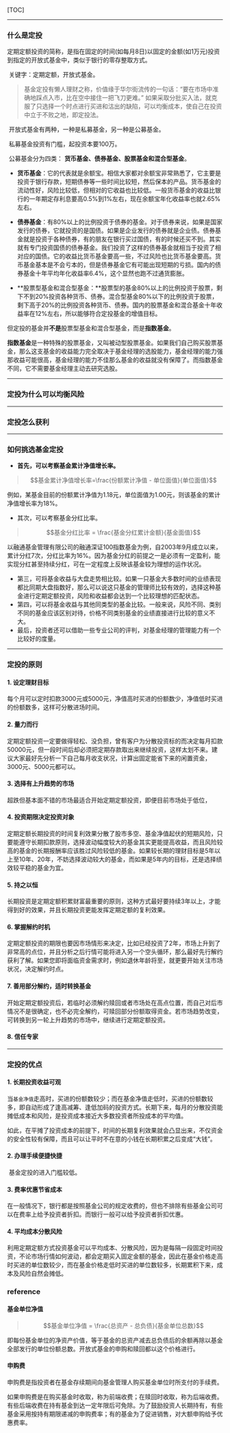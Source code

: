[TOC]

---

### 什么是定投

​	定期定额投资的简称，是指在固定的时间(如每月8日)以固定的金额(如1万元)投资到指定的开放式基金中，类似于银行的零存整取方式。

​	关键字：定期定额，开放式基金。

> ​	基金定投有懒人理财之称，价值缘于华尔街流传的一句话：“要在市场中准确地踩点入市，比在空中接住一把飞刀更难。” 如果采取分批买入法，就克服了只选择一个时点进行买进和沽出的缺陷，可以均衡成本，使自己在投资中立于不败之地，即定投法。

​	开放式基金有两种，一种是私募基金，另一种是公募基金。

​	私募基金投资有门槛，起投资本要100万。

​	公募基金分为四类： **货币基金、债券基金、股票基金和混合型基金**。

- **货币基金**：它的代表就是余额宝。相信大家都对余额宝非常熟悉了，它主要是投资于银行存款，短期债券等一些时间比较短，然后保本的产品。货币基金的流动性好，风险比较低，但相对的它收益也比较低。一般货币基金的收益比银行的一年期定存利息要高0.5%到1%左右，现在余额宝年化收益率也就2.65%左右。

- **债券基金**：有80%以上的比例投资于债券的基金。对于债券来说，如果是国家发行的债券，它就投资的是国债。如果是企业发行的债券就是企业债。债券基金就是投资于各种债券，有的朋友在银行买过国债，有的时候还买不到。其实就有专门投资国债的债券基金。我们投资了这样的债券基金就相当于投资了相对应的国债。它的收益比货币基金要高一些，不过风险也比货币基金要高。货币基金基本是不会亏本的，但是债券基金它有可能出现短期的亏损。国内的债券基金十年平均年化收益率6.4%，这个显然也跑不过通货膨胀。

- **股票型基金和混合型基金：**股票型的基金80%以上的比例投资于股票，剩下不到20%投资各种货币、债券。混合型基金80%以下的比例投资于股票，剩下高于20%的比例投资各种货币、债券。国内的股票基金和混合基金十年收益率在12%左右，所以能够符合定投基金的增值目标。

​    但定投的基金并**不是**股票型基金和混合型基金，而是**指数基金**。

​	**指数基金**是一种特殊的股票基金，又叫被动型股票基金。如果我们自己购买股票基金，那么这支基金的收益能力完全取决于基金经理的选股能力，基金经理的能力强那收益可能很高，基金经理的能力不佳那么基金的收益就没有保障了。而指数基金不同，它不需要基金经理主动去研究选股。



---

### 定投为什么可以均衡风险









---

### 定投怎么获利









---

### 如何挑选基金定投

- **首先，可以考察基金累计净值增长率。**

>  $$基金累计净值增长率=\frac{份额累计净值 - 单位面值}{单位面值}$$

​	例如，某基金目前的份额累计净值为1.18元，单位面值为1.00元，则该基金的累计净值增长率为18%。

- 其次，可以考察基金分红比率。

> $$基金分红比率 = \frac{基金分红累计金额}{基金面值}$$

​	以融通基金管理有限公司的融通深证100指数基金为例，自2003年9月成立以来，累计分红7次，分红比率为16%。因为基金分红的前提之一是必须有一定盈利，能实现分红甚至持续分红，可在一定程度上反映该基金较为理想的运作状况。

- 第三，可将基金收益与大盘走势相比较。如果一只基金大多数时间的业绩表现都比同期大盘指数好，那么可以说这只基金的管理师比较有效的，选择这种基金进行定期定额投资，风险和收益都会达到一个比较理想的匹配状态。
- 第四，可以将基金收益与其他同类型的基金比较。一般来说，风险不同、类别不同的基金应该区别对待，价格不同类别基金的业绩直接进行比较的意义不大。
- 最后，投资者还可以借助一些专业公司的评判，对基金经理的管理能力有一个比较好的度量。



---

### 定投的原则

#### 1. 设定理财目标

​	每个月可以定时扣款3000元或5000元，净值高时买进的份额数少，净值低时买进的份额数多，这样可分散进场时间。

#### 2. 量力而行

​	定期定额投资一定要做得轻松、没负担，曾有客户为分散投资标的而决定每月扣款50000元，但一段时间后却必须把定期存款取出来继续投资，这样太划不来。建议大家最好先分析一下自己每月收支状况，计算出固定能省下来的闲置资金，3000元、5000元都可以。

#### 3. 选择有上升趋势的市场

​	超跌但基本面不错的市场最适合开始定期定额投资，即便目前市场处于低位，

#### 4. 投资期限决定投资对象

​	定期定额长期投资的时间复利效果分散了股市多空、基金净值起伏的短期风险，只要能遵守长期扣款原则，选择波动幅度较大的基金其实更能提高收益，而且风险较高的基金的长期报酬率应该胜过风险较低的基金。如果较长期的理财目标是5年以上至10年、20年，不妨选择波动较大的基金，而如果是5年内的目标，还是选择绩效较平稳的基金为宜。

#### 5. 持之以恒

​	长期投资是定期定额积累财富最重要的原则，这种方式最好要持续3年以上，才能得到好的效果，并且长期投资更能发挥定期定额的复利效果。

#### 6. 掌握解约时机

​	定期定额投资的期限也要因市场情形来决定，比如已经投资了2年，市场上升到了非常高的点位，并且分析之后行情可能将进入另一个空头循环，那么最好先行解约获利了解。如果您即将面临资金需求时，例如退休年龄将至，就更要开始关注市场状况，决定解约时点。

#### 7. 善用部分解约，适时转换基金

​	开始定期定额投资后，若临时必须解约赎回或者市场处在高点位置，而自己对后市情况不是很确定，也不必完全解约，可赎回部分份额取得资金。若市场趋势改变，可转换到另一轮上升趋势的市场中，继续进行定期定额投资。

#### 8. 信任专家



---

### 定投的优点

#### 1. 长期投资收益可观

​	当`基金净值`走高时，买进的份额数较少；而在基金净值走低时，买进的份额数较多，即自动形成了逢高减筹、逢低加码的投资方式。长期下来，每月的分散投资能摊低成本和风险，是投资成本接近大多数投资者所投成本的平均值。

​	如此，在平摊了投资成本的前提下，时间的长期复利效果就会凸显出来，不仅资金的安全性较有保障，而且可以让平时不在意的小钱在长期积累之后变成“大钱”。

#### 2. 办理手续便捷快捷

​	基金定投的进入门槛较低。

#### 3. 费率优惠节省成本

​	在一般情况下，银行都是按照基金公司的规定收费的，但也不排除有些基金公司可以在费率上给予投资者折扣。而银行一般可以给予投资者折扣优惠。

#### 4. 平均成本分散风险

​	利用定期定额方式投资基金可以平均成本、分散风险，因为是每隔一段固定时间投资，不论市场行情如何波动，都会定期买入固定金额的基金，因此在基金价格走高时买进的单位数较少，而在基金价格走低时买进的单位数较多，长期累积下来，成本及风险自然会摊低。



### reference

#### 基金单位净值

>  $$基金单位净值 = \frac{总资产 - 总负债}{基金单位总数}$$

​	即每份基金单位的净资产价值，等于基金的总资产减去总负债后的余额再除以基金全部发行的单位份额总数。开放式基金的申购和赎回都以这个价格进行。

#### 申购费

​	申购费是指投资者在基金存续期间向基金管理人购买基金单位时所支付的手续费。

​	如果申购费是在购买基金时收取，称为前端收费；在赎回时收取，称为后端收费。有些后端收费在持有基金到达一定年限后可免除。为了鼓励投资人长期持有，有些基金采用按持有期限递减的申购费率；有的基金为了促进销售，对大额申购给予优惠费率。